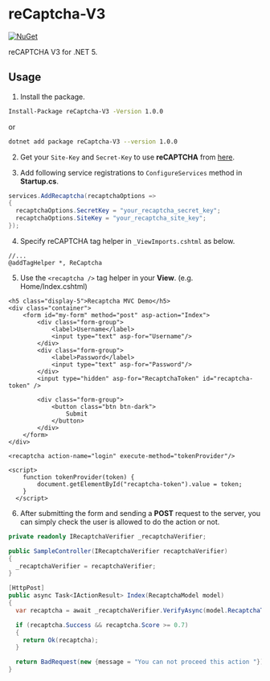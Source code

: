 # reCaptcha-V3

[![NuGet](https://img.shields.io/nuget/v/reCaptcha-V3.svg?style=flat-square)](https://www.nuget.org/packages/reCaptcha-V3)

reCAPTCHA V3 for .NET 5.

## Usage

1. Install the package.
```sh
Install-Package reCaptcha-V3 -Version 1.0.0
```
or

```sh
dotnet add package reCaptcha-V3 --version 1.0.0
```

2. Get your `Site-Key` and `Secret-Key` to use **reCAPTCHA** from [here](https://www.google.com/recaptcha/admin/create).

3. Add following service registrations to `ConfigureServices` method in **Startup.cs**.
```csharp
services.AddRecaptcha(recaptchaOptions =>
{
  recaptchaOptions.SecretKey = "your_recaptcha_secret_key";
  recaptchaOptions.SiteKey = "your_recaptcha_site_key";
});
```
4. Specify reCAPTCHA tag helper in `_ViewImports.cshtml` as below.
```cshtml
//...
@addTagHelper *, ReCaptcha
```

5. Use the `<recaptcha />` tag helper in your **View**. (e.g. Home/Index.cshtml)
```cshtml
<h5 class="display-5">Recaptcha MVC Demo</h5>
<div class="container">
    <form id="my-form" method="post" asp-action="Index">
        <div class="form-group">
            <label>Username</label>
            <input type="text" asp-for="Username"/>
        </div>
        <div class="form-group">
            <label>Password</label>
            <input type="text" asp-for="Password"/>
        </div>
        <input type="hidden" asp-for="RecaptchaToken" id="recaptcha-token" />
        
        <div class="form-group">
            <button class="btn btn-dark">
                Submit
            </button>
        </div>
    </form>
</div>

<recaptcha action-name="login" execute-method="tokenProvider"/>

<script>
    function tokenProvider(token) {
        document.getElementById("recaptcha-token").value = token;
    }
  </script>
```

6. After submitting the form and sending a **POST** request to the server, you can simply check the user is allowed to do the action or not.
```csharp
private readonly IRecaptchaVerifier _recaptchaVerifier;

public SampleController(IRecaptchaVerifier recaptchaVerifier)
{
  _recaptchaVerifier = recaptchaVerifier;
}

[HttpPost]
public async Task<IActionResult> Index(RecaptchaModel model)
{
  var recaptcha = await _recaptchaVerifier.VerifyAsync(model.RecaptchaToken);

  if (recaptcha.Success && recaptcha.Score >= 0.7)
  {
    return Ok(recaptcha);
  }

  return BadRequest(new {message = "You can not proceed this action "});
}
```
